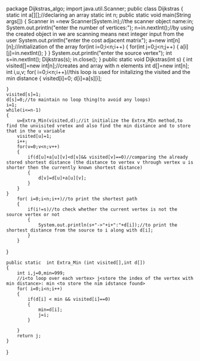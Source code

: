 package Dijkstras_algo;
import java.util.Scanner;
public class Dijkstras {
static int a[][];//declaring an array
static int n;
public static void main(String args[])
{
	Scanner in =new Scanner(System.in);//the scanner object name:in;
	System.out.println("enter the number of vertices:");
	n=in.nextInt();//by using the  created object in we are scanning <nextInt> means next integer input from the user
	System.out.println("enter the cost adjacent matrix");
	a=new int[n][n];//initialization of the array
	for(int i=0;i<n;i++)
	{
		for(int j=0;j<n;j++)
		{
			a[i][j]=in.nextInt();
		}
	}
	System.out.println("enter the source vertex");
	int s=in.nextInt();
	Dijkstras(s);
	in.close();
}
public static void Dijkstras(int s)
{
	int visited[]=new int[n];//creates and array with n elements
	int d[]=new int[n];
	int i,u,v;
	for( i=0;i<n;i++)//this loop is used for initalizing the visited and the min distance 
	{
		visited[i]=0;
		d[i]=a[s][i];
		
	}
	visited[s]=1;
	d[s]=0;//to maintain no loop thing(to avoid any loops)
	i=1;
	while(i<=n-1)
	{
		u=Extra_Min(visited,d);//it initialize the Extra_MIn method,to find the unvisited vretex and also find the min distance and to store that in the u variable
		visited[u]=1;
		i++;
		for(v=0;v<n;v++)
		{
			if(d[u]+a[u][v]<d[v]&& visited[v]==0)//comparing the already stored shortest distance (the distance to vertex v through vertex u is shorter then the currently known shortest distance)
			{
				d[v]=d[u]+a[u][v];
			}
		}
	}
		for( i=0;i<n;i++)//to print the shortest path
		{
			if(i!=s)//to check whether the current vertex is not the source vertex or not
			{
				System.out.println(s+"->"+i+":"+d[i]);//to print the shortest distance from the source to i along with d[i];
			}
		}
		
}
	
	public static  int Extra_Min (int visited[],int d[])
	{
		int i,j=0,min=999;
		//i<to loop over each vertex> j<store the index of the vertex with min distance>: min <to store the nim idstance found>
		for( i=0;i<n;i++)
		{
			if(d[i] < min && visited[i]==0)
			{
				min=d[i];
				j=i;
			}
			
		}
		return j;
	}
	


	
}

